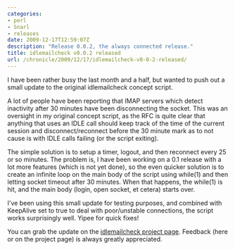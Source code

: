 ```yaml
---
categories:
- perl
- Snarl
- releases
date: 2009-12-17T12:59:07Z
description: "Release 0.0.2, the always connected release."
title: idlemailcheck v0.0.2 released
url: /chronicle/2009/12/17/idlemailcheck-v0-0-2-released/
---
```


I have been rather busy the last month and a half, but wanted to push out a small update to the original idlemailcheck concept script.

A lot of people have been reporting that IMAP servers which detect inactivity after 30 minutes have been disconnecting the socket.  This was an oversight in my original concept script, as the RFC is quite clear that anything that uses an IDLE call should keep track of the time of the current session and disconnect/reconnect before the 30 minute mark as to not cause is with IDLE calls failing (or the script exiting).

The simple solution is to setup a timer, logout, and then reconnect every 25 or so minutes.  The problem is, I have been working on a 0.1 release with a lot more features (which is not yet done), so the even quicker solution is to create an infinite loop on the main body of the script using while(1) and then letting socket timeout after 30 minutes.  When that happens, the while(1) is hit, and the main body (login, open socket, et cetera) starts over.

I've been using this small update for testing purposes, and combined with KeepAlive set to true to deal with poor/unstable connections, the script works surprisingly well. Yipee for quick fixes!

You can grab the update on the <a href="http://code.google.com/p/idlemailcheck/">idlemailcheck project page</a>.  Feedback (here or on the project page) is always greatly appreciated.

